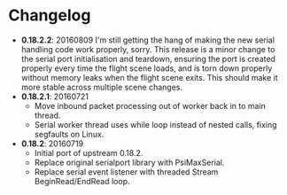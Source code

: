 # Changelog

* **0.18.2.2**: 20160809
  I'm still getting the hang of making the new serial handling code work
  properly, sorry. This release is a minor change to the serial port
  initialisation and teardown, ensuring the port is created properly every
  time the flight scene loads, and is torn down properly without memory leaks
  when the flight scene exits. This should make it more stable across
  multiple scene changes.
* **0.18.2.1**: 20160721
  * Move inbound packet processing out of worker back in to main thread.
  * Serial worker thread uses while loop instead of nested calls,
    fixing segfaults on Linux.
* **0.18.2**: 20160719
  * Initial port of upstream 0.18.2.
  * Replace original serialport library with PsiMaxSerial.
  * Replace serial event listener with threaded Stream BeginRead/EndRead loop.
